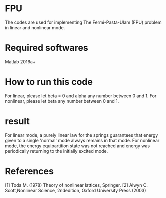# FPU
The codes are used for implementing The Fermi-Pasta-Ulam (FPU) problem in linear and nonlinear mode.

# Required softwares
Matlab 2016a+

# How to run this code
For linear, please let beta = 0 and alpha any number between 0 and 1.
For nonlinear, please let beta any number between 0 and 1.

# result
For linear mode, a purely linear law for the springs guarantees that energy given to a single 'normal' mode always remains in that mode. For nonlinear mode, the energy equipartition state was not reached and energy was periodically returning to the initially excited mode.

# References
[1] Toda M. (1978) Theory of nonlinear lattices, Springer.
[2] Alwyn C. Scott,Nonlinear Science, 2ndedition, Oxford University Press (2003)

